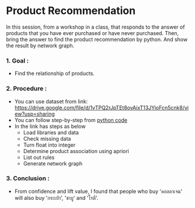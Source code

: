 # Product Recommendation

In this session, from a workshop in a class, that responds to the answer of products that you have ever purchased or have never purchased. Then, bring the answer to find the product recommendation by python. And show the result by network graph.


### 1. Goal : 
  - Find the relationship of products.

### 2. Procedure :
  - You can use dataset from link: https://drive.google.com/file/d/1vTPQ2rJpTEt8ovAixT13JYioFcn5cnk8/view?usp=sharing
  - You can follow step-by-step from [python code](https://github.com/Tubsamon/BADS7105-CRM/blob/main/Homework%2007%20-%20Product%20Recommendation/6210422010_HW7_ProductRecommendation%20(1).ipynb) 
  - In the link has steps as below
      - Load libraries and data
      - Check missing data
      - Turn float into integer
      - Determine product association using apriori
      - List out rules
      - Generate network graph

### 3. Conclusion : 
  - From confidence and lift value, I found that people who buy 'คอลลาเจน' will also buy 'กระเป๋า', 'ชาบู' and 'โรตี'.
